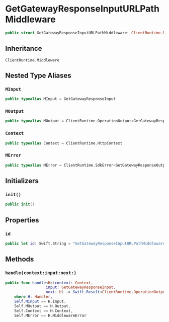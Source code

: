 # GetGatewayResponseInputURLPathMiddleware

``` swift
public struct GetGatewayResponseInputURLPathMiddleware: ClientRuntime.Middleware 
```

## Inheritance

`ClientRuntime.Middleware`

## Nested Type Aliases

### `MInput`

``` swift
public typealias MInput = GetGatewayResponseInput
```

### `MOutput`

``` swift
public typealias MOutput = ClientRuntime.OperationOutput<GetGatewayResponseOutputResponse>
```

### `Context`

``` swift
public typealias Context = ClientRuntime.HttpContext
```

### `MError`

``` swift
public typealias MError = ClientRuntime.SdkError<GetGatewayResponseOutputError>
```

## Initializers

### `init()`

``` swift
public init() 
```

## Properties

### `id`

``` swift
public let id: Swift.String = "GetGatewayResponseInputURLPathMiddleware"
```

## Methods

### `handle(context:input:next:)`

``` swift
public func handle<H>(context: Context,
                  input: GetGatewayResponseInput,
                  next: H) -> Swift.Result<ClientRuntime.OperationOutput<GetGatewayResponseOutputResponse>, MError>
    where H: Handler,
    Self.MInput == H.Input,
    Self.MOutput == H.Output,
    Self.Context == H.Context,
    Self.MError == H.MiddlewareError
```
